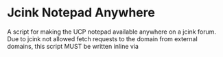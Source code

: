 # Jcink Notepad Anywhere
A script for making the UCP notepad available anywhere on a jcink forum.
Due to jcink not allowed fetch requests to the domain from external domains, this script MUST be written inline via <script> tags OR hosted locally on your jcink forum (e.g. <script src="yourForum.jcink.net/script.js">). It cannot be implemented via CDN.
  
# How to use?
- Copy the script to your forum wrapper. 
- On your forum, create an element with id="notepadWrapper". 
The notepad from UCP will be copied AS IS into there. 
- If you do not need/want the Notepad size selector, on line 94 
change `createNotepad({ sizeSelector: true });` 
to `createNotepad({ sizeSelector: false });`
- For styling purposes, here are the recommended selectors to target:  
  - `#notepadWrapper form` for managing form layout
  - `#notepadWrapper [name="notes"]` for managing large textArea
  - `#notepadWrapper [type="submit"]` for managing submit button
